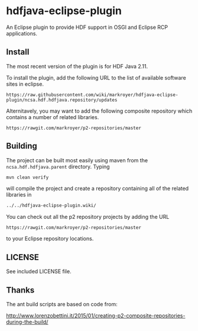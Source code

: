 # hdfjava-eclipse-plugin

An Eclipse plugin to provide HDF support in OSGI and Eclipse RCP
applications.

## Install

The most recent version of the plugin is for HDF Java 2.11.

To install the plugin, add the following URL to the list of available
software sites in eclipse.

```
https://raw.githubusercontent.com/wiki/markroyer/hdfjava-eclipse-plugin/ncsa.hdf.hdfjava.repository/updates
```

Alternitavely, you may want to add the following composite repository which contains a number of related libraries.


```
https://rawgit.com/markroyer/p2-repositories/master
```

## Building

The project can be built most easily using maven from the
`ncsa.hdf.hdfjava.parent` directory. Typing

```bash
mvn clean verify
```

will compile the project and create a repository containing all of the related libraries in

```bash
../../hdfjava-eclipse-plugin.wiki/
```

You can check out all the p2 repository projects by adding the URL

```
https://rawgit.com/markroyer/p2-repositories/master
```

to your Eclipse repository locations.

## LICENSE

See included LICENSE file.

## Thanks

The ant build scripts are based on code from:

http://www.lorenzobettini.it/2015/01/creating-p2-composite-repositories-during-the-build/


<!--  LocalWords:  hdfjava HDF OSGI RCP mvn Prelease
 -->
